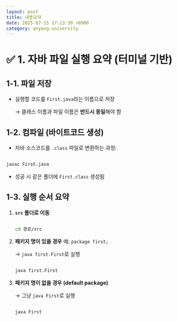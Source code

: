 ```yaml
---
layout: post
title: 내용요약
date: 2025-07-15 17:13:30 +0900
category: anyang-university
---
```

# ✅ 1. 자바 파일 실행 요약 (터미널 기반)

## 1-1. 파일 저장

- 실행할 코드를 `First.java`라는 이름으로 저장
    
    → 클래스 이름과 파일 이름은 **반드시 동일**해야 함
    

## 1-2. 컴파일 (바이트코드 생성)

- 자바 소스코드를 `.class` 파일로 변환하는 과정:

```bash

javac First.java

```

- 성공 시 같은 폴더에 `First.class` 생성됨

## 1-3. 실행 순서 요약

1. **`src` 폴더로 이동**
    
    ```bash
    
    cd 경로/src
    
    ```
    
2. **패키지 명이 있을 경우** 예: `package first;`
    
    → `java first.First`로 실행
    
    ```bash
    
    java first.First
    
    ```
    
3. **패키지 명이 없을 경우 (default package)**
    
    → 그냥 `java First`로 실행
    
    ```bash
    
    java First
    
    ```